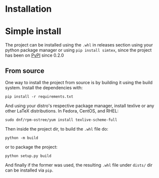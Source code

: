 # Installation

# Simple install

The project can be installed using the `.whl` in releases section using your python package manager or using `pip install simtex`, since the project has been on [PyPI](https://pypi.org/project/simtex/) since 0.2.0

## From source

One way to install the project from source is by building it using the build system. Install the dependencies with:

```
pip install -r requirements.txt
```

And using your distro's respective package manager, install texlive or any other LaTeX distributions. In Fedora, CentOS, and RHEL:

```
sudo dnf/rpm-ostree/yum install texlive-scheme-full
```

Then inside the project dir, to build the `.whl` file do:

```
python -m build
```

or to package the project:

```
python setup.py build
```

And finally if the former was used, the resulting `.whl` file under `dists/` dir can be installed via `pip`.
